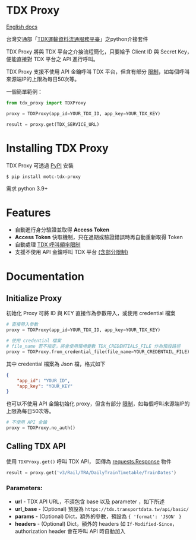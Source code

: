 # TDX Proxy

[English docs](https://github.com/chihsuanwu/tdx-proxy/blob/main/README.en.md)

台灣交通部「[TDX運輸資料流通服務平臺](https://tdx.transportdata.tw/)」之python介接套件

TDX Proxy 將與 TDX 平台之介接流程簡化，只要給予 Client ID 與 Secret Key，
便能直接對 TDX 平台之 API 進行呼叫。

TDX Proxy 支援不使用 API 金鑰呼叫 TDX 平台，但含有部分
[限制](https://tdx.transportdata.tw/api-service/swagger)，如每個呼叫來源端IP的上限為每日50次等。

一個簡單範例：

```python
from tdx_proxy import TDXProxy

proxy = TDXProxy(app_id=YOUR_TDX_ID, app_key=YOUR_TDX_KEY)

result = proxy.get(TDX_SERVICE_URL)
```

# Installing TDX Proxy

TDX Proxy 可透過 [PyPI](https://pypi.org/project/motc-tdx-proxy/) 安裝

```console
$ pip install motc-tdx-proxy
```

需求 python 3.9+

# Features

- 自動進行身分驗證並取得 **Access Token**
- **Access Token** 快取機制，只在過期或驗證錯誤時再自動重新取得 Token
- 自動處理 [TDX 呼叫頻率限制](https://github.com/tdxmotc/SampleCode#api%E4%BD%BF%E7%94%A8%E6%AC%A1%E6%95%B8%E9%99%90%E5%88%B6)
- 支援不使用 API 金鑰呼叫 TDX 平台 [(含部分限制)](https://tdx.transportdata.tw/api-service/swagger)

# Documentation

## Initialize Proxy

初始化 Proxy 可將 ID 與 KEY 直接作為參數帶入，或使用 credential 檔案

```python
# 直接帶入參數
proxy = TDXProxy(app_id=YOUR_TDX_ID, app_key=YOUR_TDX_KEY)

# 使用 credential 檔案
# file_name 若不指定，將會使用環境變數 TDX_CREDENTIALS_FILE 作為預設路徑
proxy = TDXProxy.from_credential_file(file_name=YOUR_CREDENTAIL_FILE)
```

其中 credential 檔案為 Json 檔，格式如下
```json
{
    "app_id": "YOUR_ID",
    "app_key": "YOUR_KEY"
}
```

也可以不使用 API 金鑰初始化 proxy，但含有部分
[限制](https://tdx.transportdata.tw/api-service/swagger)，如每個呼叫來源端IP的上限為每日50次等。

```python
# 不使用 API 金鑰
proxy = TDXProxy.no_auth()
```

## Calling TDX API

使用 `TDXProxy.get()` 呼叫 TDX API，
回傳為 [requests.Response](https://requests.readthedocs.io/en/latest/api/#requests.Response) 物件

```python
result = proxy.get('v3/Rail/TRA/DailyTrainTimetable/TrainDates')
```

### **Parameters:**
- **url** - TDX API URL，不須包含 base 以及 parameter ，如下所述
- **url_base** - (Optional) 預設為 `https://tdx.transportdata.tw/api/basic/`
- **params** - (Optional) Dict，額外的參數，預設為 `{ 'format': 'JSON' }`
- **headers** - (Optional) Dict，額外的 headers 如 `If-Modified-Since`，authorization header 會在呼叫 API 時自動加入